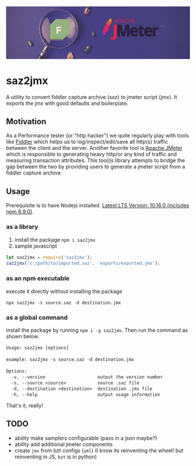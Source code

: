 ![logo](saz2jmx.png)

# saz2jmx
A utility to convert fiddler capture archive (saz) to jmeter script (jmx). It exports the jmx with good defaults and boilerplate.


## Motivation
As a Performance tester (or "http hacker") we quite regularly play with tools like [Fiddler](https://www.telerik.com/fiddler) which helps us to log/inspect/edit/save all http(s) traffic between the client and the server. Another favorite tool is [Apache JMeter](https://jmeter.apache.org) which is responsible to generating heavy http/or any kind of traffic and measuring transaction attributes. This tool/js library attempts to bridge the gap between the two by providing users to generate a jmeter script from a fiddler capture archive.

## Usage

Prerequisite is to have Nodejs installed. [Latest LTS Version: 10.16.0 (includes npm 6.9.0)](https://nodejs.org/en/download/).

### as a library

1. install the package `npm i saz2jmx`
2. sample javascript
```javascript
let saz2jmx = require('saz2jmx');
saz2jmx('c:/path/to/imported.saz', 'exports/exported.jmx');
```

### as an npm executable

execute it directly without installing the package

```shell
npx saz2jmx -s source.saz -d destination.jmx
```

### as a global command

install the package by running `npm i -g saz2jmx`. Then run the command as shown below.

```shell
Usage: saz2jmx [options]

example: saz2jmx -s source.saz -d destination.jmx

Options:
  -v, --version                    output the version number
  -s, --source <source>            source .saz file
  -d, --destination <destination>  destination .jmx file
  -h, --help                       output usage information
```
That's it, really!

## TODO
- ability make samplers configurable (pass in a json maybe?)
- ability add additional jmeter components
- create `jmx` from bzt configs (`yml`) (I know its reinventing the wheel! but reinventing in JS, `bzt` is in python)
